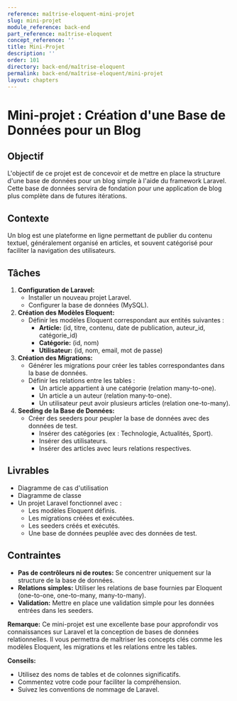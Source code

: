 ```yaml
---
reference: maîtrise-eloquent-mini-projet
slug: mini-projet
module_reference: back-end
part_reference: maîtrise-eloquent
concept_reference: ''
title: Mini-Projet
description: ''
order: 101
directory: back-end/maîtrise-eloquent
permalink: back-end/maîtrise-eloquent/mini-projet
layout: chapters
---
```


# Mini-projet : Création d'une Base de Données pour un Blog

## Objectif

L'objectif de ce projet est de concevoir et de mettre en place la structure d'une base de données pour un blog simple à l'aide du framework Laravel. Cette base de données servira de fondation pour une application de blog plus complète dans de futures itérations.

## Contexte

Un blog est une plateforme en ligne permettant de publier du contenu textuel, généralement organisé en articles, et souvent catégorisé pour faciliter la navigation des utilisateurs.

## Tâches

1. **Configuration de Laravel:**
   * Installer un nouveau projet Laravel.
   * Configurer la base de données (MySQL).
2. **Création des Modèles Eloquent:**
   * Définir les modèles Eloquent correspondant aux entités suivantes :
     * **Article:** (id, titre, contenu, date de publication, auteur_id, catégorie_id)
     * **Catégorie:** (id, nom)
     * **Utilisateur:** (id, nom, email, mot de passe)
3. **Création des Migrations:**
   * Générer les migrations pour créer les tables correspondantes dans la base de données.
   * Définir les relations entre les tables :
     * Un article appartient à une catégorie (relation many-to-one).
     * Un article a un auteur (relation many-to-one).
     * Un utilisateur peut avoir plusieurs articles (relation one-to-many).
4. **Seeding de la Base de Données:**
   * Créer des seeders pour peupler la base de données avec des données de test.
     * Insérer des catégories (ex : Technologie, Actualités, Sport).
     * Insérer des utilisateurs.
     * Insérer des articles avec leurs relations respectives.

## Livrables

* Diagramme de cas d'utilisation
* Diagramme de classe
* Un projet Laravel fonctionnel avec :
  * Les modèles Eloquent définis.
  * Les migrations créées et exécutées.
  * Les seeders créés et exécutés.
  * Une base de données peuplée avec des données de test.

## Contraintes

* **Pas de contrôleurs ni de routes:** Se concentrer uniquement sur la structure de la base de données.
* **Relations simples:** Utiliser les relations de base fournies par Eloquent (one-to-one, one-to-many, many-to-many).
* **Validation:** Mettre en place une validation simple pour les données entrées dans les seeders.


**Remarque:** Ce mini-projet est une excellente base pour approfondir vos connaissances sur Laravel et la conception de bases de données relationnelles. Il vous permettra de maîtriser les concepts clés comme les modèles Eloquent, les migrations et les relations entre les tables.

**Conseils:**
* Utilisez des noms de tables et de colonnes significatifs.
* Commentez votre code pour faciliter la compréhension.
* Suivez les conventions de nommage de Laravel.